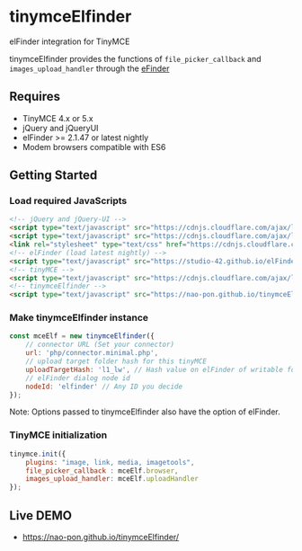 # tinymceElfinder

elFinder integration for TinyMCE

tinymceElfinder provides the functions of `file_picker_callback` and `images_upload_handler` through the [eFinder](https://github.com/Studio-42/elFinder)

## Requires

- TinyMCE 4.x or 5.x
- jQuery and jQueryUI
- elFinder >= 2.1.47 or latest nightly
- Modem browsers compatible with ES6

## Getting Started

### Load required JavaScripts

```html
<!-- jQuery and jQuery-UI -->
<script type="text/javascript" src="https://cdnjs.cloudflare.com/ajax/libs/jquery/3.3.1/jquery.min.js"></script>
<script type="text/javascript" src="https://cdnjs.cloudflare.com/ajax/libs/jqueryui/1.12.1/jquery-ui.min.js"></script>
<link rel="stylesheet" type="text/css" href="https://cdnjs.cloudflare.com/ajax/libs/jqueryui/1.12.1/themes/smoothness/jquery-ui.min.css"/>
<!-- elFinder (load latest nightly) -->
<script type="text/javascript" src="https://studio-42.github.io/elFinder/demo/js/elfinder.min.js"></script>
<!-- tinyMCE -->
<script type="text/javascript" src="https://cdnjs.cloudflare.com/ajax/libs/tinymce/4.9.2/tinymce.min.js"></script>
<!-- tinymceElfinder -->
<script type="text/javascript" src="https://nao-pon.github.io/tinymceElfinder/tinymceElfinder.js"></script>
```

### Make tinymceElfinder instance

```javascript
const mceElf = new tinymceElfinder({
    // connector URL (Set your connector)
    url: 'php/connector.minimal.php',
    // upload target folder hash for this tinyMCE
    uploadTargetHash: 'l1_lw', // Hash value on elFinder of writable folder
    // elFinder dialog node id
    nodeId: 'elfinder' // Any ID you decide
});
```

Note: Options passed to tinymceElfinder also have the option of elFinder.

### TinyMCE initialization

```javascript
tinymce.init({
    plugins: "image, link, media, imagetools",
    file_picker_callback : mceElf.browser,
    images_upload_handler: mceElf.uploadHandler
});
```

## Live DEMO

- https://nao-pon.github.io/tinymceElfinder/
